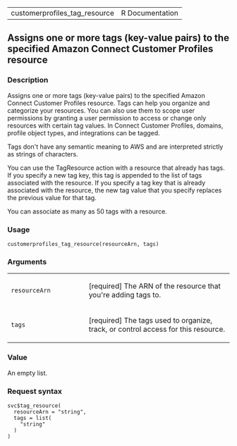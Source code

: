 <table style="width: 100%;">
<tbody>
<tr class="odd">
<td>customerprofiles_tag_resource</td>
<td style="text-align: right;">R Documentation</td>
</tr>
</tbody>
</table>

## Assigns one or more tags (key-value pairs) to the specified Amazon Connect Customer Profiles resource

### Description

Assigns one or more tags (key-value pairs) to the specified Amazon
Connect Customer Profiles resource. Tags can help you organize and
categorize your resources. You can also use them to scope user
permissions by granting a user permission to access or change only
resources with certain tag values. In Connect Customer Profiles,
domains, profile object types, and integrations can be tagged.

Tags don't have any semantic meaning to AWS and are interpreted strictly
as strings of characters.

You can use the TagResource action with a resource that already has
tags. If you specify a new tag key, this tag is appended to the list of
tags associated with the resource. If you specify a tag key that is
already associated with the resource, the new tag value that you specify
replaces the previous value for that tag.

You can associate as many as 50 tags with a resource.

### Usage

    customerprofiles_tag_resource(resourceArn, tags)

### Arguments

<table>
<colgroup>
<col style="width: 35%" />
<col style="width: 65%" />
</colgroup>
<tbody>
<tr class="odd">
<td><code
id="customerprofiles_tag_resource_:_resourceArn">resourceArn</code></td>
<td><p>[required] The ARN of the resource that you're adding tags
to.</p></td>
</tr>
<tr class="even">
<td><code id="customerprofiles_tag_resource_:_tags">tags</code></td>
<td><p>[required] The tags used to organize, track, or control access
for this resource.</p></td>
</tr>
</tbody>
</table>

### Value

An empty list.

### Request syntax

    svc$tag_resource(
      resourceArn = "string",
      tags = list(
        "string"
      )
    )
